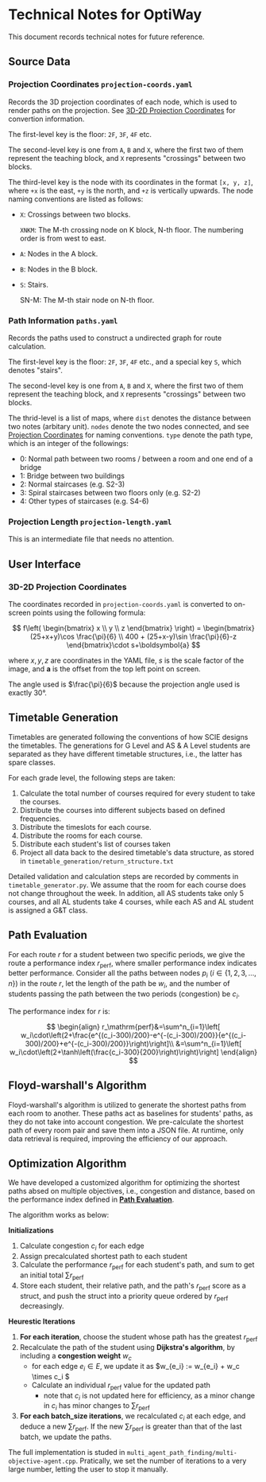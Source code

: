 # Technical Notes for OptiWay

This document records technical notes for future reference.

## Source Data

### Projection Coordinates `projection-coords.yaml`

Records the 3D projection coordinates of each node, which is used to render paths on the projection. See [3D-2D Projection Coordinates](#3d-2d-projection-coordinates) for convertion information.

The first-level key is the floor: `2F`, `3F`, `4F` etc.

The second-level key is one from `A`, `B` and `X`, where the first two of them represent the teaching block, and `X` represents "crossings" between two blocks.

The third-level key is the node with its coordinates in the format `[x, y, z]`, where `+x` is the east, `+y` is the north, and `+z` is vertically upwards. The node naming conventions are listed as follows:
- `X`: Crossings between two blocks.
 
    `XNKM`: The M-th crossing node on K block, N-th floor. The numbering order is from west to east.
- `A`: Nodes in the A block.
- `B`: Nodes in the B block.
- `S`: Stairs.

  SN-M: The M-th stair node on N-th floor.

### Path Information `paths.yaml`

Records the paths used to construct a undirected graph for route calculation.

The first-level key is the floor: `2F`, `3F`, `4F` etc., and a special key `S`, which denotes "stairs".

The second-level key is one from `A`, `B` and `X`, where the first two of them represent the teaching block, and `X` represents "crossings" between two blocks.

The thrid-level is a list of maps, where `dist` denotes the distance between two notes (arbitary unit). `nodes` denote the two nodes connected, and see [Projection Coordinates](#projection-coordinates-projection-coordsyaml) for naming conventions. `type` denote the path type, which is an integer of the followings:

- 0: Normal path between two rooms / between a room and one end of a bridge
- 1: Bridge between two buildings
- 2: Normal staircases (e.g. S2-3)
- 3: Spiral staircases between two floors only (e.g. S2-2)
- 4: Other types of staircases (e.g. S4-6)

### Projection Length `projection-length.yaml`

This is an intermediate file that needs no attention.

## User Interface

### 3D-2D Projection Coordinates

The coordinates recorded in `projection-coords.yaml` is converted to on-screen points using the following formula:

$$
f\left( \begin{bmatrix}
x \\
y \\
z
\end{bmatrix} \right) = \begin{bmatrix}
(25+x+y)\cos \frac{\pi}{6} \\
400 + (25+x-y)\sin \frac{\pi}{6}-z
\end{bmatrix}\cdot s+\boldsymbol{a}
$$

where $x, y, z$ are coordinates in the YAML file, $s$ is the scale factor of the image, and $\boldsymbol{a}$ is the offset from the top left point on screen.

The angle used is $\frac{\pi}{6}$ because the projection angle used is exactly $30°$.

## Timetable Generation

Timetables are generated following the conventions of how SCIE designs the timetables. The generations for G Level and AS & A Level students are separated as they have different timetable structures, i.e., the latter has spare classes.

For each grade level, the following steps are taken:
1. Calculate the total number of courses required for every student to take the courses.
2. Distribute the courses into different subjects based on defined frequencies.
3. Distribute the timeslots for each course.
4. Distribute the rooms for each course.
5. Distribute each student's list of courses taken
6. Project all data back to the desired timetable's data structure, as stored in `timetable_generation/return_structure.txt`

Detailed validation and calculation steps are recorded by comments in `timetable_generator.py`. We assume that the room for each course does not change throughout the week. In addition, all AS students take only 5 courses, and all AL students take 4 courses, while each AS and AL student is assigned a G&T class.


## Path Evaluation

For each route $r$ for a student between two specific periods, we give the route a performance index $r_\mathrm{perf}$, where smaller performance index indicates better performance. Consider all the paths between nodes $p_i\ (i\in\{1, 2, 3, \dots, n\})$ in the route $r$, let the length of the path be $w_i$, and the number of students passing the path between the two periods (congestion) be $c_i$.

The performance index for $r$ is:

$$
\begin{align}
r_\mathrm{perf}&=\sum^n_{i=1}\left[ w_i\cdot\left(2+\frac{e^{(c_i-300)/200}-e^{-(c_i-300)/200}}{e^{(c_i-300)/200}+e^{-(c_i-300)/200}}\right)\right]\\
&=\sum^n_{i=1}\left[ w_i\cdot\left(2+\tanh\left(\frac{c_i-300}{200}\right)\right)\right]
\end{align}
$$

## Floyd-warshall's Algorithm

Floyd-warshall's algorithm is utilized to generate the shortest paths from each room to another. These paths act as baselines for students' paths, as they do not take into account congestion. We pre-calculate the shortest path of every room pair and save them into a JSON file. At runtime, only data retrieval is required, improving the efficiency of our approach.


## Optimization Algorithm

We have developed a customized algorithm for optimizing the shortest paths absed on multiple objectives, i.e., congestion and distance, based on the performance index defined in [**Path Evaluation**](#path-evaluation). 

The algorithm works as below:

 **Initializations**
 
1. Calculate congestion $c_i$ for each edge
2. Assign precalculated shortest path to each student
3. Calculate the performance $r_\text{perf}$ for each student's path, and sum to get an initial total $\sum r_\text{perf}$
4. Store each student, their relative path, and the path's $r_\text{perf}$ score as a struct, and push the struct into a priority queue ordered by $r_\text{perf}$ decreasingly.

**Heurestic Iterations**

1. **For each iteration**, choose the student whose path has the greatest $r_\text{perf}$ 
2.  Recalculate the path of the student using **Dijkstra's algorithm**, by including a **congestion weight** $w_c$
    - for each edge $e_i \in E$, we update it as $w_{e_i} := w_{e_i} + w_c \times c_i  $
    - Calculate an individual $r_\text{perf}$ value for the updated path
      - note that $c_i$ is not updated here for efficiency, as a minor change in $c_i$ has minor changes to $\sum r_\text{perf}$
3. **For each batch_size iterations**, we recalculated $c_i$ at each edge, and deduce a new $\sum r_\text{perf}$. If the new $\sum r_\text{perf}$ is greater than that of the last batch, we update the paths.

The full implementation is studed in `multi_agent_path_finding/multi-objective-agent.cpp`. Pratically, we set the number of iterations to a very large number, letting the user to stop it manually.

